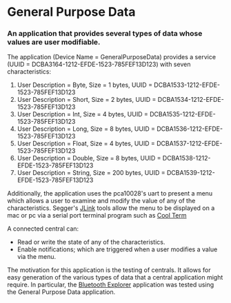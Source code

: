 # General Purpose Data
### An application that provides several types of data whose values are user modifiable.

The application (Device Name = GeneralPurposeData) provides a service (UUID = DCBA3164-1212-EFDE-1523-785FEF13D123) with seven characteristics:  

1. User Description = Byte, Size = 1 bytes, UUID =  DCBA1533-1212-EFDE-1523-785FEF13D123
2. User Description = Short, Size = 2 bytes, UUID =  DCBA1534-1212-EFDE-1523-785FEF13D123
3. User Description = Int, Size = 4 bytes, UUID =  DCBA1535-1212-EFDE-1523-785FEF13D123
4. User Description = Long, Size = 8 bytes, UUID =  DCBA1536-1212-EFDE-1523-785FEF13D123
5. User Description = Float, Size = 4 bytes, UUID =  DCBA1537-1212-EFDE-1523-785FEF13D123
6. User Description = Double, Size = 8 bytes, UUID =  DCBA1538-1212-EFDE-1523-785FEF13D123
7. User Description = String, Size = 200 bytes, UUID =  DCBA1539-1212-EFDE-1523-785FEF13D123

Additionally, the application uses the pca10028's uart to present a menu which allows a user to examine and modify the value of any of the characteristics.
Segger's [JLink](https://www.segger.com/downloads/jlink) tools allow the menu to be displayed on a mac or pc via a serial port terminal program such as [Cool Term](http://freeware.the-meiers.org)  

A connected central can:  

* Read or write the state of any of the characteristics.
* Enable notifications; which are triggered when a user modifies a value via the menu.

The motivation for this application is the testing of centrals. It allows for easy generation of the various types of data that a central application might require. In particular, the [Bluetooth Explorer](https://github.com/verticon/BluetoothExplorer) application was tested using the General Purpose Data application.
